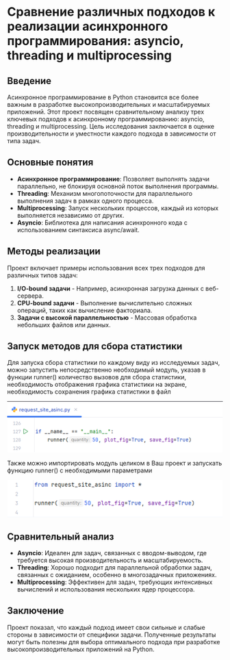 # **Сравнение различных подходов к реализации асинхронного программирования: asyncio, threading и multiprocessing**
## **Введение**
Асинхронное программирование в Python становится все более важным в разработке высокопроизводительных и масштабируемых приложений. Этот проект посвящен сравнительному анализу трех ключевых подходов к асинхронному программированию: asyncio, threading и multiprocessing. Цель исследования заключается в оценке производительности и уместности каждого подхода в зависимости от типа задач.
## Основные понятия
+ **Асинхронное программирование**: Позволяет выполнять задачи параллельно, не блокируя основной поток выполнения программы.
+ **Threading**: Механизм многопоточности для параллельного выполнения задач в рамках одного процесса.
+ **Multiprocessing**: Запуск нескольких процессов, каждый из которых выполняется независимо от других.
+ **Asyncio**: Библиотека для написания асинхронного кода с использованием синтаксиса async/await.
## Методы реализации
Проект включает примеры использования всех трех подходов для различных типов задач:
1. **I/O-bound задачи** - Например, асинхронная загрузка данных с веб-сервера.
2. **CPU-bound задачи** - Выполнение вычислительно сложных операций, таких как вычисление факториала.
3. **Задачи с высокой параллельностью** - Массовая обработка небольших файлов или данных.
## Запуск методов для сбора статистики
Для запуска сбора статистики по каждому виду из исследуемых задач, можно запустить непосредственно необходимый модуль, указав в функции runner() количество вызовов для сбора статистики, необходимость отображения графика статистики на экране, необходимость сохранения графика статистики в файл

![](resources/request_site_asinc.png)

Также можно импортировать модуль целиком в Ваш проект и запускать функцию runner() с необходимыми параметрами

![](resources/request_site_asinc_import.png)

## Сравнительный анализ
+ **Asyncio**: Идеален для задач, связанных с вводом-выводом, где требуется высокая производительность и масштабируемость.
+ **Threading**: Хорошо подходит для параллельной обработки задач, связанных с ожиданием, особенно в многозадачных приложениях.
+ **Multiprocessing**: Эффективен для задач, требующих интенсивных вычислений и использования нескольких ядер процессора.
## Заключение
Проект показал, что каждый подход имеет свои сильные и слабые стороны в зависимости от специфики задачи. Полученные результаты могут быть полезны для выбора оптимального подхода при разработке высокопроизводительных приложений на Python.

